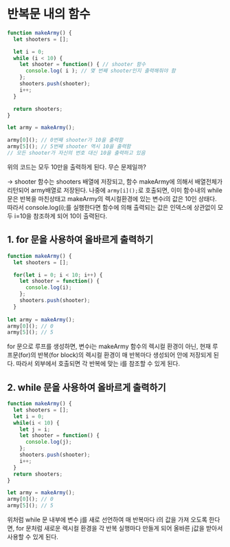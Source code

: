 # 반복문 내의 함수

```javascript
function makeArmy() {
  let shooters = [];

  let i = 0;
  while (i < 10) {
    let shooter = function() { // shooter 함수
      console.log( i ); // 몇 번째 shooter인지 출력해줘야 함
    };
    shooters.push(shooter);
    i++;
  }

  return shooters;
}

let army = makeArmy();

army[0](); // 0번째 shooter가 10을 출력함
army[5](); // 5번째 shooter 역시 10을 출력함
// 모든 shooter가 자신의 번호 대신 10을 출력하고 있음
```

위의 코드는 모두 10만을 출력하게 된다. 무슨 문제일까?

-> shooter 함수는 shooters 배열에 저장되고, 함수 makeArmy에 의해서 배열전체가 리턴되어 army배열로 저장된다. 나중에 `army[i]();`로 호출되면, 이미 함수내의 while문은 반복을 마친상태고 makeArmy의 렉시컬환경에 있는 변수i의 값은 10인 상태다. 따라서 console.log(i);를 실행한다면 함수에 의해 출력되는 값은 인덱스에 상관없이 모두 i=10을 참조하게 되어 10이 출력된다. 



## 1. for 문을 사용하여 올바르게 출력하기

```javascript
function makeArmy() {
  let shooters = [];

  for(let i = 0; i < 10; i++) {
    let shooter = function() {
      console.log(i);
    };
    shooters.push(shooter);
  }
  
let army = makeArmy();
army[0](); // 0
army[5](); // 5
```

for 문으로 루프를 생성하면, 변수i는 makeArmy 함수의 렉시컬 환경이 아닌, 현재 루프문(for)의 반복(for block)의 렉시컬 환경이 매 반복마다 생성되어 안에 저장되게 된다. 따라서 외부에서 호출되면 각 반복에 맞는 i를 참조할 수 있게 된다.



## 2. while 문을 사용하여 올바르게 출력하기

```javascript
function makeArmy() {
  let shooters = [];
  let i = 0;
  while(i < 10) {
    let j = i;
    let shooter = function() {
      console.log(j);
    };
    shooters.push(shooter);
    i++;
  }
  return shooters;
}

let army = makeArmy();
army[0](); // 0
army[5](); // 5
```

위처럼 while 문 내부에 변수 j를 새로 선언하여 매 반복마다 i의 값을 가져 오도록 한다면, for 문처럼 새로운 렉시컬 환경을 각 반복 실행마다 만들게 되어 올바른 j값을 받아서 사용할 수 있게 된다.